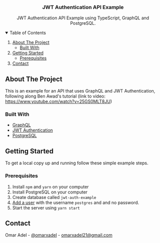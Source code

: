 <!-- PROJECT LOGO -->
<br />
<p align="center">

  <h3 align="center">JWT Authentication API Example</h3>

  <p align="center">
    JWT Authentication API Example using TypeScript, GraphQL and PostgreSQL.
</p>



<!-- TABLE OF CONTENTS -->
<details open="open">
  <summary>Table of Contents</summary>
  <ol>
    <li>
      <a href="#about-the-project">About The Project</a>
      <ul>
        <li><a href="#built-with">Built With</a></li>
      </ul>
    </li>
    <li>
      <a href="#getting-started">Getting Started</a>
      <ul>
        <li><a href="#prerequisites">Prerequisites</a></li>
      </ul>
    </li>
    <li><a href="#contact">Contact</a></li>
  </ol>
</details>



<!-- ABOUT THE PROJECT -->
## About The Project
This is an example for an API that uses GraphQL and JWT Authentication, following along Ben Awad's tutorial (link to video: https://www.youtube.com/watch?v=25GS0MLT8JU)

### Built With

* [GraphQL](https://graphql.org/)
* [JWT Authentication](https://jwt.io/)
* [PostgreSQL](https://www.postgresql.org/)

<!-- GETTING STARTED -->
## Getting Started
To get a local copy up and running follow these simple example steps.

### Prerequisites

1. Install `npm` and `yarn` on your computer
1. Install PostgreSQL on your computer
1. Create database called `jwt-auth-example`
1. [Add a user](https://medium.com/coding-blocks/creating-user-database-and-adding-access-on-postgresql-8bfcd2f4a91e) with the username `postgres` and and no password.
1. Start the server using `yarn start`

<!-- CONTACT -->
## Contact

Omar Adel - [@omarxadel](https://twitter.com/omarxadel) - omarxadel21@gmail.com

